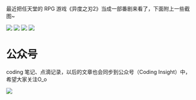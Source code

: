 最近把任天堂的 RPG 游戏《异度之刃2》当成一部番剧来看了，下面附上一些截图~

![](image/异度之刃-光焰.png)
![](image/异度之刃-尼亚.png)
![](image/异度之刃-lex.png)
![](image/异度之刃-其他.png)

# 公众号

coding 笔记、点滴记录，以后的文章也会同步到公众号（Coding Insight）中，希望大家关注O_o

![](http://yano.oss-cn-beijing.aliyuncs.com/2019-07-29-qrcode_for_gh_a26ce4572791_258.jpg)
